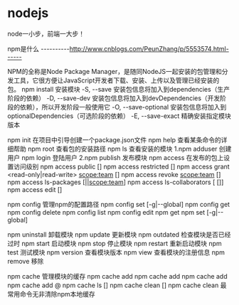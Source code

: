 # nodejs
node一小步，前端一大步！

npm是什么
----------http://www.cnblogs.com/PeunZhang/p/5553574.html------

NPM的全称是Node Package Manager，是随同NodeJS一起安装的包管理和分发工具，它很方便让JavaScript开发者下载、安装、上传以及管理已经安装的包。
npm install 安装模块
-S, --save 安装包信息将加入到dependencies（生产阶段的依赖）
-D, --save-dev 安装包信息将加入到devDependencies（开发阶段的依赖），所以开发阶段一般使用它
-O, --save-optional 安装包信息将加入到optionalDependencies（可选阶段的依赖）
-E, --save-exact 精确安装指定模块版本

npm init 在项目中引导创建一个package.json文件
npm help 查看某条命令的详细帮助 
npm root 查看包的安装路径
npm ls 查看安装的模块
1.npm adduser 创建用户
npm login   登陆用户
2.npm publish 发布模块
npm access 在发布的包上设置访问级别
    npm access public [<package>]
    npm access restricted [<package>]
    npm access grant <read-only|read-write> <scope:team> [<package>]
    npm access revoke <scope:team> [<package>]
    npm access ls-packages [<user>|<scope>|<scope:team>]
    npm access ls-collaborators [<package> [<user>]]
    npm access edit [<package>]

npm config 管理npm的配置路径
    npm config set <key> <value> [-g|--global]
    npm config get <key>
    npm config delete <key>
    npm config list
    npm config edit
    npm get <key>
    npm set <key> <value> [-g|--global]

npm uninstall 卸载模块 
npm update 更新模块
npm outdated 检查模块是否已经过时
npm start 启动模块
npm stop 停止模块
npm restart 重新启动模块
npm test 测试模块
npm version 查看模块版本
npm view 查看模块的注册信息
npm remove <name>移除

npm cache 管理模块的缓存
    npm cache add <tarball file>
    npm cache add <folder>
    npm cache add <tarball url>
    npm cache add <name>@<version>
    npm cache ls [<path>]
    npm cache clean [<path>]
    npm cache clean 最常用命令无非清除npm本地缓存
